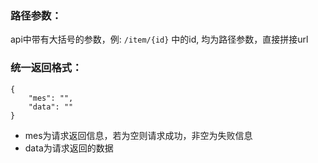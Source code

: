 ### 路径参数：
api中带有大括号的参数，例: ` /item/{id} ` 中的id, 均为路径参数，直接拼接url

### 统一返回格式：
```
{
    "mes": "",
    "data": ""
}
```

- mes为请求返回信息，若为空则请求成功，非空为失败信息
- data为请求返回的数据